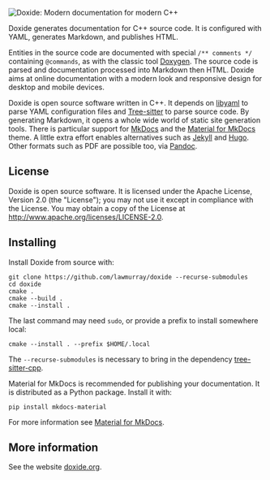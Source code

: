 ![Doxide: Modern documentation for modern C++](assets/title.svg)

Doxide generates documentation for C++ source code. It is configured with
YAML, generates Markdown, and publishes HTML.

Entities in the source code are documented with special `/** comments */`
containing `@commands`, as with the classic tool
[Doxygen](https://doxygen.nl/). The source code is parsed and documentation
processed into Markdown then HTML. Doxide aims at online documentation with a
modern look and responsive design for desktop and mobile devices.

Doxide is open source software written in C++. It depends on
[libyaml](https://pyyaml.org/wiki/LibYAML) to parse YAML configuration files
and [Tree-sitter](https://tree-sitter.github.io) to parse source code. By
generating Markdown, it opens a whole wide world of static site generation
tools. There is particular support for [MkDocs](https://www.mkdocs.org/) and
the [Material for MkDocs](https://squidfunk.github.io/mkdocs-material/) theme.
A little extra effort enables alternatives such as
[Jekyll](https://jekyllrb.com/) and [Hugo](https://gohugo.io/). Other formats
such as PDF are possible too, via [Pandoc](https://pandoc.org/).


## License

Doxide is open source software. It is licensed under the Apache License,
Version 2.0 (the "License"); you may not use it except in compliance with the
License. You may obtain a copy of the License at
<http://www.apache.org/licenses/LICENSE-2.0>.


## Installing

Install Doxide from source with:

```
git clone https://github.com/lawmurray/doxide --recurse-submodules
cd doxide
cmake .
cmake --build .
cmake --install .
```

The last command may need `sudo`, or provide a prefix to install somewhere local:

```
cmake --install . --prefix $HOME/.local
```

The `--recurse-submodules` is necessary to bring in the dependency
[tree-sitter-cpp](https://github.com/tree-sitter/tree-sitter-cpp).

Material for MkDocs is recommended for publishing your documentation. It is
distributed as a Python package. Install it with:

``` 
pip install mkdocs-material
```

For more information see [Material for
MkDocs](https://squidfunk.github.io/mkdocs-material/).


## More information

See the website [doxide.org](https://doxide.org).
